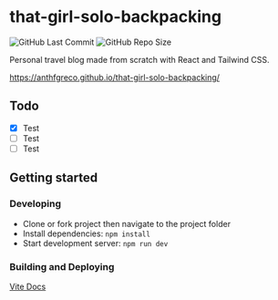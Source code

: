 # that-girl-solo-backpacking

![GitHub Last Commit](https://img.shields.io/github/last-commit/anthfgreco/that-girl-solo-backpacking)
![GitHub Repo Size](https://img.shields.io/github/repo-size/anthfgreco/that-girl-solo-backpacking)

Personal travel blog made from scratch with React and Tailwind CSS.

https://anthfgreco.github.io/that-girl-solo-backpacking/

## Todo
- [x] Test
- [ ] Test
- [ ] Test

## Getting started
### Developing
- Clone or fork project then navigate to the project folder
- Install dependencies: `npm install`
- Start development server: `npm run dev`

### Building and Deploying
[Vite Docs](https://vitejs.dev/guide/static-deploy.html)
